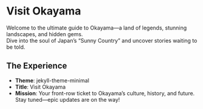 # Visit Okayama

Welcome to the ultimate guide to Okayama—a land of legends, stunning landscapes, and hidden gems.  
Dive into the soul of Japan’s “Sunny Country” and uncover stories waiting to be told.

## The Experience
- **Theme**: jekyll-theme-minimal  
- **Title**: Visit Okayama  
- **Mission**: Your front-row ticket to Okayama’s culture, history, and future. Stay tuned—epic updates are on the way!

